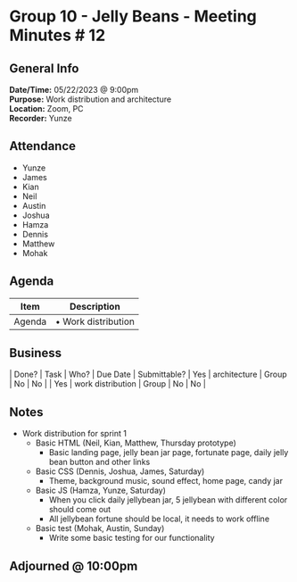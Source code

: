 # Group 10 - Jelly Beans - Meeting Minutes # 12
## General Info
**Date/Time:** 05/22/2023 @ 9:00pm <br>
**Purpose:** Work distribution and architecture <br>
**Location:** Zoom, PC<br>
**Recorder:** Yunze <br>

## Attendance

- Yunze
- James
- Kian
- Neil
- Austin
- Joshua
- Hamza
- Dennis 
- Matthew
- Mohak

## Agenda
Item | Description
---- | ----
Agenda |• Work distribution
## Business
| Done? | Task | Who? | Due Date | Submittable?
| Yes | architecture | Group | No | No |
| Yes | work distribution | Group | No | No |

## Notes
- Work distribution for sprint 1
  - Basic HTML (Neil, Kian, Matthew, Thursday prototype) 
    - Basic landing page, jelly bean jar page, fortunate page, daily jelly bean button and other links
  - Basic CSS (Dennis, Joshua, James, Saturday)
    - Theme, background music, sound effect, home page, candy jar
  - Basic JS (Hamza, Yunze, Saturday)
    - When you click daily jellybean jar, 5 jellybean with different color should come out 
    - All jellybean fortune should be local, it needs to work offline
  - Basic test (Mohak, Austin, Sunday)
    - Write some basic testing for our functionality
  

## Adjourned @ 10:00pm